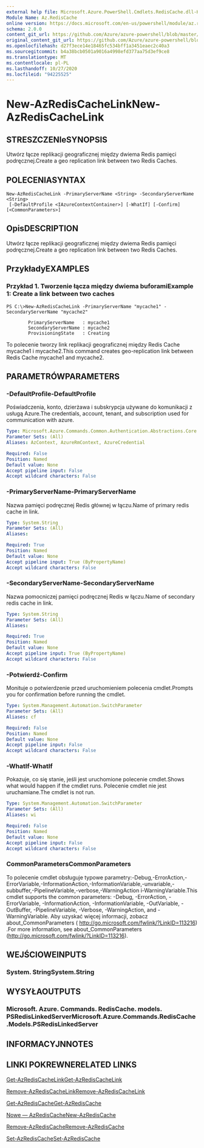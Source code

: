 ```yaml
---
external help file: Microsoft.Azure.PowerShell.Cmdlets.RedisCache.dll-Help.xml
Module Name: Az.RedisCache
online version: https://docs.microsoft.com/en-us/powershell/module/az.rediscache/new-azrediscachelink
schema: 2.0.0
content_git_url: https://github.com/Azure/azure-powershell/blob/master/src/RedisCache/RedisCache/help/New-AzRedisCacheLink.md
original_content_git_url: https://github.com/Azure/azure-powershell/blob/master/src/RedisCache/RedisCache/help/New-AzRedisCacheLink.md
ms.openlocfilehash: d27f3ece14e18465fc534bff1a3451eaec2c40a3
ms.sourcegitcommit: b4a38bcb0501a9016a4998efd377aa75d3ef9ce8
ms.translationtype: MT
ms.contentlocale: pl-PL
ms.lasthandoff: 10/27/2020
ms.locfileid: "94225525"
---
```

# <span data-ttu-id="cbeb5-101">New-AzRedisCacheLink</span><span class="sxs-lookup"><span data-stu-id="cbeb5-101">New-AzRedisCacheLink</span></span>

## <span data-ttu-id="cbeb5-102">STRESZCZENIe</span><span class="sxs-lookup"><span data-stu-id="cbeb5-102">SYNOPSIS</span></span>
<span data-ttu-id="cbeb5-103">Utwórz łącze replikacji geograficznej między dwiema Redis pamięci podręcznej.</span><span class="sxs-lookup"><span data-stu-id="cbeb5-103">Create a geo replication link between two Redis Caches.</span></span>

## <span data-ttu-id="cbeb5-104">POLECENIA</span><span class="sxs-lookup"><span data-stu-id="cbeb5-104">SYNTAX</span></span>

```
New-AzRedisCacheLink -PrimaryServerName <String> -SecondaryServerName <String>
 [-DefaultProfile <IAzureContextContainer>] [-WhatIf] [-Confirm] [<CommonParameters>]
```

## <span data-ttu-id="cbeb5-105">Opis</span><span class="sxs-lookup"><span data-stu-id="cbeb5-105">DESCRIPTION</span></span>
<span data-ttu-id="cbeb5-106">Utwórz łącze replikacji geograficznej między dwiema Redis pamięci podręcznej.</span><span class="sxs-lookup"><span data-stu-id="cbeb5-106">Create a geo replication link between two Redis Caches.</span></span>

## <span data-ttu-id="cbeb5-107">Przykłady</span><span class="sxs-lookup"><span data-stu-id="cbeb5-107">EXAMPLES</span></span>

### <span data-ttu-id="cbeb5-108">Przykład 1. Tworzenie łącza między dwiema buforami</span><span class="sxs-lookup"><span data-stu-id="cbeb5-108">Example 1: Create a link between two caches</span></span>
```
PS C:\>New-AzRedisCacheLink -PrimaryServerName "mycache1" -SecondaryServerName "mycache2"

        PrimaryServerName   : mycache1
        SecondaryServerName : mycache2
        ProvisioningState   : Creating
```

<span data-ttu-id="cbeb5-109">To polecenie tworzy link replikacji geograficznej między Redis Cache mycache1 i mycache2.</span><span class="sxs-lookup"><span data-stu-id="cbeb5-109">This command creates geo-replication link between Redis Cache mycache1 and mycache2.</span></span>

## <span data-ttu-id="cbeb5-110">PARAMETRÓW</span><span class="sxs-lookup"><span data-stu-id="cbeb5-110">PARAMETERS</span></span>

### <span data-ttu-id="cbeb5-111">-DefaultProfile</span><span class="sxs-lookup"><span data-stu-id="cbeb5-111">-DefaultProfile</span></span>
<span data-ttu-id="cbeb5-112">Poświadczenia, konto, dzierżawa i subskrypcja używane do komunikacji z usługą Azure.</span><span class="sxs-lookup"><span data-stu-id="cbeb5-112">The credentials, account, tenant, and subscription used for communication with azure.</span></span>

```yaml
Type: Microsoft.Azure.Commands.Common.Authentication.Abstractions.Core.IAzureContextContainer
Parameter Sets: (All)
Aliases: AzContext, AzureRmContext, AzureCredential

Required: False
Position: Named
Default value: None
Accept pipeline input: False
Accept wildcard characters: False
```

### <span data-ttu-id="cbeb5-113">-PrimaryServerName</span><span class="sxs-lookup"><span data-stu-id="cbeb5-113">-PrimaryServerName</span></span>
<span data-ttu-id="cbeb5-114">Nazwa pamięci podręcznej Redis głównej w łączu.</span><span class="sxs-lookup"><span data-stu-id="cbeb5-114">Name of primary redis cache in link.</span></span>

```yaml
Type: System.String
Parameter Sets: (All)
Aliases:

Required: True
Position: Named
Default value: None
Accept pipeline input: True (ByPropertyName)
Accept wildcard characters: False
```

### <span data-ttu-id="cbeb5-115">-SecondaryServerName</span><span class="sxs-lookup"><span data-stu-id="cbeb5-115">-SecondaryServerName</span></span>
<span data-ttu-id="cbeb5-116">Nazwa pomocniczej pamięci podręcznej Redis w łączu.</span><span class="sxs-lookup"><span data-stu-id="cbeb5-116">Name of secondary redis cache in link.</span></span>

```yaml
Type: System.String
Parameter Sets: (All)
Aliases:

Required: True
Position: Named
Default value: None
Accept pipeline input: True (ByPropertyName)
Accept wildcard characters: False
```

### <span data-ttu-id="cbeb5-117">-Potwierdź</span><span class="sxs-lookup"><span data-stu-id="cbeb5-117">-Confirm</span></span>
<span data-ttu-id="cbeb5-118">Monituje o potwierdzenie przed uruchomieniem polecenia cmdlet.</span><span class="sxs-lookup"><span data-stu-id="cbeb5-118">Prompts you for confirmation before running the cmdlet.</span></span>

```yaml
Type: System.Management.Automation.SwitchParameter
Parameter Sets: (All)
Aliases: cf

Required: False
Position: Named
Default value: None
Accept pipeline input: False
Accept wildcard characters: False
```

### <span data-ttu-id="cbeb5-119">-WhatIf</span><span class="sxs-lookup"><span data-stu-id="cbeb5-119">-WhatIf</span></span>
<span data-ttu-id="cbeb5-120">Pokazuje, co się stanie, jeśli jest uruchomione polecenie cmdlet.</span><span class="sxs-lookup"><span data-stu-id="cbeb5-120">Shows what would happen if the cmdlet runs.</span></span>
<span data-ttu-id="cbeb5-121">Polecenie cmdlet nie jest uruchamiane.</span><span class="sxs-lookup"><span data-stu-id="cbeb5-121">The cmdlet is not run.</span></span>

```yaml
Type: System.Management.Automation.SwitchParameter
Parameter Sets: (All)
Aliases: wi

Required: False
Position: Named
Default value: None
Accept pipeline input: False
Accept wildcard characters: False
```

### <span data-ttu-id="cbeb5-122">CommonParameters</span><span class="sxs-lookup"><span data-stu-id="cbeb5-122">CommonParameters</span></span>
<span data-ttu-id="cbeb5-123">To polecenie cmdlet obsługuje typowe parametry:-Debug,-ErrorAction,-ErrorVariable,-InformationAction,-InformationVariable,-unvariable,-subbuffer,-PipelineVariable,-verbose,-WarningAction i-WarningVariable.</span><span class="sxs-lookup"><span data-stu-id="cbeb5-123">This cmdlet supports the common parameters: -Debug, -ErrorAction, -ErrorVariable, -InformationAction, -InformationVariable, -OutVariable, -OutBuffer, -PipelineVariable, -Verbose, -WarningAction, and -WarningVariable.</span></span> <span data-ttu-id="cbeb5-124">Aby uzyskać więcej informacji, zobacz about_CommonParameters ( http://go.microsoft.com/fwlink/?LinkID=113216) .</span><span class="sxs-lookup"><span data-stu-id="cbeb5-124">For more information, see about_CommonParameters (http://go.microsoft.com/fwlink/?LinkID=113216).</span></span>

## <span data-ttu-id="cbeb5-125">WEJŚCIOWE</span><span class="sxs-lookup"><span data-stu-id="cbeb5-125">INPUTS</span></span>

### <span data-ttu-id="cbeb5-126">System. String</span><span class="sxs-lookup"><span data-stu-id="cbeb5-126">System.String</span></span>

## <span data-ttu-id="cbeb5-127">WYSYŁA</span><span class="sxs-lookup"><span data-stu-id="cbeb5-127">OUTPUTS</span></span>

### <span data-ttu-id="cbeb5-128">Microsoft. Azure. Commands. RedisCache. models. PSRedisLinkedServer</span><span class="sxs-lookup"><span data-stu-id="cbeb5-128">Microsoft.Azure.Commands.RedisCache.Models.PSRedisLinkedServer</span></span>

## <span data-ttu-id="cbeb5-129">INFORMACYJN</span><span class="sxs-lookup"><span data-stu-id="cbeb5-129">NOTES</span></span>

## <span data-ttu-id="cbeb5-130">LINKI POKREWNE</span><span class="sxs-lookup"><span data-stu-id="cbeb5-130">RELATED LINKS</span></span>

[<span data-ttu-id="cbeb5-131">Get-AzRedisCacheLink</span><span class="sxs-lookup"><span data-stu-id="cbeb5-131">Get-AzRedisCacheLink</span></span>](./Get-AzRedisCacheLink.md)

[<span data-ttu-id="cbeb5-132">Remove-AzRedisCacheLink</span><span class="sxs-lookup"><span data-stu-id="cbeb5-132">Remove-AzRedisCacheLink</span></span>](./Remove-AzRedisCacheLink.md)

[<span data-ttu-id="cbeb5-133">Get-AzRedisCache</span><span class="sxs-lookup"><span data-stu-id="cbeb5-133">Get-AzRedisCache</span></span>](./Get-AzRedisCache.md)

[<span data-ttu-id="cbeb5-134">Nowe — AzRedisCache</span><span class="sxs-lookup"><span data-stu-id="cbeb5-134">New-AzRedisCache</span></span>](./New-AzRedisCache.md)

[<span data-ttu-id="cbeb5-135">Remove-AzRedisCache</span><span class="sxs-lookup"><span data-stu-id="cbeb5-135">Remove-AzRedisCache</span></span>](./Remove-AzRedisCache.md)

[<span data-ttu-id="cbeb5-136">Set-AzRedisCache</span><span class="sxs-lookup"><span data-stu-id="cbeb5-136">Set-AzRedisCache</span></span>](./Set-AzRedisCache.md)
